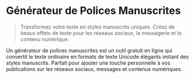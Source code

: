 # Générateur de Polices Manuscrites

> Transformez votre texte en styles manuscrits uniques. Créez de beaux effets de texte pour les réseaux sociaux, la messagerie et le contenu numérique.

Un générateur de polices manuscrites est un outil gratuit en ligne qui convertit le texte ordinaire en formats de texte Unicode élégants imitant des styles manuscrits. Parfait pour ajouter une touche personnelle à vos publications sur les réseaux sociaux, messages et contenus numériques.
